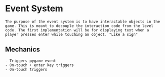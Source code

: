 # Event System

    The purpose of the event system is to have interactable objects in the
    game. This is meant to decouple the interaction code from the level 
    code. The first implementation will be for displaying text when a 
    player presses enter while touching an object. "Like a sign"

## Mechanics

    - Triggers pygame event
    - On-touch + enter key triggers
    - On-touch triggers
